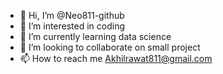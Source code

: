 - 👋 Hi, I’m @Neo811-github
- 👀 I’m interested in coding
- 🌱 I’m currently learning data science
- 💞️ I’m looking to collaborate on small project
- 📫 How to reach me Akhilrawat811@gmail.com

<!---
Neo811-github/Neo811-github is a ✨ special ✨ repository because its `README.md` (this file) appears on your GitHub profile.
You can click the Preview link to take a look at your changes.
--->
